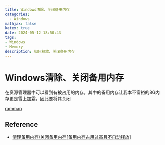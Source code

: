 ```yaml
---
title: Windows清除、关闭备用内存
categories:
  - Windows
mathjax: false
katex: true
date: 2024-05-12 18:50:43
tags:
- Windows
- Memory
description: 如何释放、关闭备用内存
---
```


# Windows清除、关闭备用内存

在资源管理器中可以看到有被占用的内存，其中的备用内存让我本不富裕的8G内存更是雪上加霜，因此要将其关闭

[rammap](https://learn.microsoft.com/zh-cn/sysinternals/downloads/rammap)

## Reference

- [清理备用内存/关闭备用内存\[备用内存占用过高且不自动释放\]](https://blog.csdn.net/NSJim/article/details/124319565)
